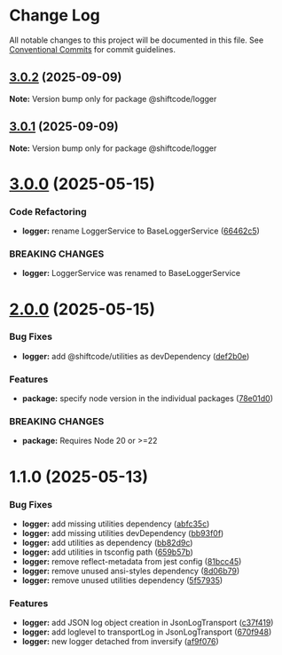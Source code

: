 # Change Log

All notable changes to this project will be documented in this file.
See [Conventional Commits](https://conventionalcommits.org) for commit guidelines.

## [3.0.2](https://github.com/shiftcode/sc-commons-public/compare/@shiftcode/logger@3.0.1...@shiftcode/logger@3.0.2) (2025-09-09)

**Note:** Version bump only for package @shiftcode/logger

## [3.0.1](https://github.com/shiftcode/sc-commons-public/compare/@shiftcode/logger@3.0.0...@shiftcode/logger@3.0.1) (2025-09-09)

**Note:** Version bump only for package @shiftcode/logger

# [3.0.0](https://github.com/shiftcode/sc-commons-public/compare/@shiftcode/logger@2.0.0...@shiftcode/logger@3.0.0) (2025-05-15)

### Code Refactoring

- **logger:** rename LoggerService to BaseLoggerService ([66462c5](https://github.com/shiftcode/sc-commons-public/commit/66462c546df6e239dc4e65fc1d083c851d2d0946))

### BREAKING CHANGES

- **logger:** LoggerService was renamed to BaseLoggerService

# [2.0.0](https://github.com/shiftcode/sc-commons-public/compare/@shiftcode/logger@1.1.0...@shiftcode/logger@2.0.0) (2025-05-15)

### Bug Fixes

- **logger:** add @shiftcode/utilities as devDependency ([def2b0e](https://github.com/shiftcode/sc-commons-public/commit/def2b0ebe1bc0f25fd9719e993657bcc148ed520))

### Features

- **package:** specify node version in the individual packages ([78e01d0](https://github.com/shiftcode/sc-commons-public/commit/78e01d0be016e22584a17e7c021cc1b4408c4d1f))

### BREAKING CHANGES

- **package:** Requires Node 20 or >=22

# 1.1.0 (2025-05-13)

### Bug Fixes

- **logger:** add missing utilities dependency ([abfc35c](https://github.com/shiftcode/sc-commons-public/commit/abfc35c377c9d261e072c4f750b51f99d337625e))
- **logger:** add missing utilities devDependency ([bb93f0f](https://github.com/shiftcode/sc-commons-public/commit/bb93f0ff3abda6afaba98b074e64cd34c2db8689))
- **logger:** add utilities as dependency ([bb82d9c](https://github.com/shiftcode/sc-commons-public/commit/bb82d9cd0b25210c380ffb3670ac14f3bb4f4372))
- **logger:** add utilities in tsconfig path ([659b57b](https://github.com/shiftcode/sc-commons-public/commit/659b57b0eb5bd9376776341ad9d5c81d5586b945))
- **logger:** remove reflect-metadata from jest config ([81bcc45](https://github.com/shiftcode/sc-commons-public/commit/81bcc451f4680301d3287da8d567f2a3f70d30ec))
- **logger:** remove unused ansi-styles dependency ([8d06b79](https://github.com/shiftcode/sc-commons-public/commit/8d06b79226a520711ecb8f0c52afe5c9d3f2e93f))
- **logger:** remove unused utilities dependency ([5f57935](https://github.com/shiftcode/sc-commons-public/commit/5f5793558927c2679c161fce0271f4e8ad8c4b6d))

### Features

- **logger:** add JSON log object creation in JsonLogTransport ([c37f419](https://github.com/shiftcode/sc-commons-public/commit/c37f419e5f55d95a0f78bcd383977dd0bd3d4a87))
- **logger:** add loglevel to transportLog in JsonLogTransport ([670f948](https://github.com/shiftcode/sc-commons-public/commit/670f948701393b23745dbf570ad5de1aca167a21))
- **logger:** new logger detached from inversify ([af9f076](https://github.com/shiftcode/sc-commons-public/commit/af9f0765d4b4147a08612a9951ba658c4d445889))
